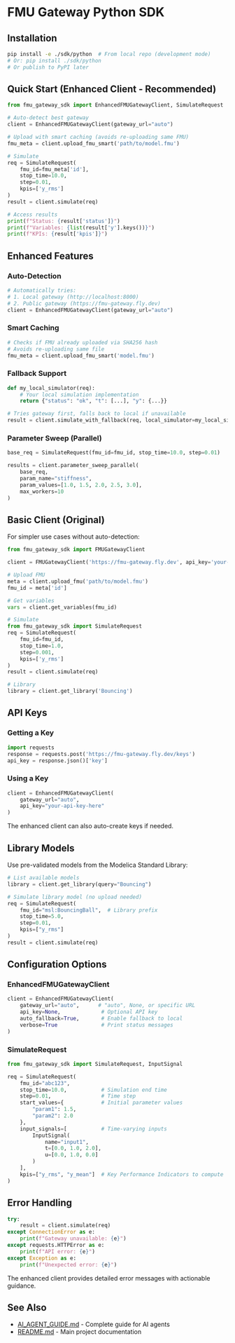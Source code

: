 # FMU Gateway Python SDK

## Installation
```bash
pip install -e ./sdk/python  # From local repo (development mode)
# Or: pip install ./sdk/python
# Or publish to PyPI later
```

## Quick Start (Enhanced Client - Recommended)

```python
from fmu_gateway_sdk import EnhancedFMUGatewayClient, SimulateRequest

# Auto-detect best gateway
client = EnhancedFMUGatewayClient(gateway_url="auto")

# Upload with smart caching (avoids re-uploading same FMU)
fmu_meta = client.upload_fmu_smart('path/to/model.fmu')

# Simulate
req = SimulateRequest(
    fmu_id=fmu_meta['id'],
    stop_time=10.0,
    step=0.01,
    kpis=['y_rms']
)
result = client.simulate(req)

# Access results
print(f"Status: {result['status']}")
print(f"Variables: {list(result['y'].keys())}")
print(f"KPIs: {result['kpis']}")
```

## Enhanced Features

### Auto-Detection
```python
# Automatically tries:
# 1. Local gateway (http://localhost:8000)
# 2. Public gateway (https://fmu-gateway.fly.dev)
client = EnhancedFMUGatewayClient(gateway_url="auto")
```

### Smart Caching
```python
# Checks if FMU already uploaded via SHA256 hash
# Avoids re-uploading same file
fmu_meta = client.upload_fmu_smart('model.fmu')
```

### Fallback Support
```python
def my_local_simulator(req):
    # Your local simulation implementation
    return {"status": "ok", "t": [...], "y": {...}}

# Tries gateway first, falls back to local if unavailable
result = client.simulate_with_fallback(req, local_simulator=my_local_simulator)
```

### Parameter Sweep (Parallel)
```python
base_req = SimulateRequest(fmu_id=fmu_id, stop_time=10.0, step=0.01)

results = client.parameter_sweep_parallel(
    base_req,
    param_name="stiffness",
    param_values=[1.0, 1.5, 2.0, 2.5, 3.0],
    max_workers=10
)
```

## Basic Client (Original)

For simpler use cases without auto-detection:

```python
from fmu_gateway_sdk import FMUGatewayClient

client = FMUGatewayClient('https://fmu-gateway.fly.dev', api_key='your-key')

# Upload FMU
meta = client.upload_fmu('path/to/model.fmu')
fmu_id = meta['id']

# Get variables
vars = client.get_variables(fmu_id)

# Simulate
from fmu_gateway_sdk import SimulateRequest
req = SimulateRequest(
    fmu_id=fmu_id,
    stop_time=1.0,
    step=0.001,
    kpis=['y_rms']
)
result = client.simulate(req)

# Library
library = client.get_library('Bouncing')
```

## API Keys

### Getting a Key
```python
import requests
response = requests.post('https://fmu-gateway.fly.dev/keys')
api_key = response.json()['key']
```

### Using a Key
```python
client = EnhancedFMUGatewayClient(
    gateway_url="auto",
    api_key="your-api-key-here"
)
```

The enhanced client can also auto-create keys if needed.

## Library Models

Use pre-validated models from the Modelica Standard Library:

```python
# List available models
library = client.get_library(query="Bouncing")

# Simulate library model (no upload needed)
req = SimulateRequest(
    fmu_id="msl:BouncingBall",  # Library prefix
    stop_time=5.0,
    step=0.01,
    kpis=["y_rms"]
)
result = client.simulate(req)
```

## Configuration Options

### EnhancedFMUGatewayClient
```python
client = EnhancedFMUGatewayClient(
    gateway_url="auto",      # "auto", None, or specific URL
    api_key=None,             # Optional API key
    auto_fallback=True,       # Enable fallback to local
    verbose=True              # Print status messages
)
```

### SimulateRequest
```python
from fmu_gateway_sdk import SimulateRequest, InputSignal

req = SimulateRequest(
    fmu_id="abc123",
    stop_time=10.0,           # Simulation end time
    step=0.01,                # Time step
    start_values={            # Initial parameter values
        "param1": 1.5,
        "param2": 2.0
    },
    input_signals=[           # Time-varying inputs
        InputSignal(
            name="input1",
            t=[0.0, 1.0, 2.0],
            u=[0.0, 1.0, 0.0]
        )
    ],
    kpis=["y_rms", "y_mean"]  # Key Performance Indicators to compute
)
```

## Error Handling

```python
try:
    result = client.simulate(req)
except ConnectionError as e:
    print(f"Gateway unavailable: {e}")
except requests.HTTPError as e:
    print(f"API error: {e}")
except Exception as e:
    print(f"Unexpected error: {e}")
```

The enhanced client provides detailed error messages with actionable guidance.

## See Also

- [AI_AGENT_GUIDE.md](../../AI_AGENT_GUIDE.md) - Complete guide for AI agents
- [README.md](../../README.md) - Main project documentation
